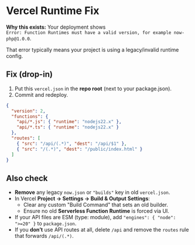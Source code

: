 # Vercel Runtime Fix

**Why this exists:** Your deployment shows  
`Error: Function Runtimes must have a valid version, for example now-php@1.0.0`.

That error typically means your project is using a legacy/invalid runtime config.

## Fix (drop-in)

1) Put this `vercel.json` in the **repo root** (next to your package.json).
2) Commit and redeploy.

```json
{
  "version": 2,
  "functions": {
    "api/*.js": { "runtime": "nodejs22.x" },
    "api/*.ts": { "runtime": "nodejs22.x" }
  },
  "routes": [
    { "src": "/api/(.*)", "dest": "/api/$1" },
    { "src": "/(.*)", "dest": "/public/index.html" }
  ]
}
```

## Also check

- **Remove** any legacy `now.json` or `"builds"` key in old `vercel.json`.
- In Vercel **Project → Settings → Build & Output Settings**:
  - Clear any custom "Build Command" that sets an old builder.
  - Ensure no old **Serverless Function Runtime** is forced via UI.
- If your API files are ESM (type: module), add `"engines": { "node": ">=20" }` to `package.json`.
- If you **don’t** use API routes at all, delete `/api` and remove the `routes` rule that forwards `/api/(.*)`.


